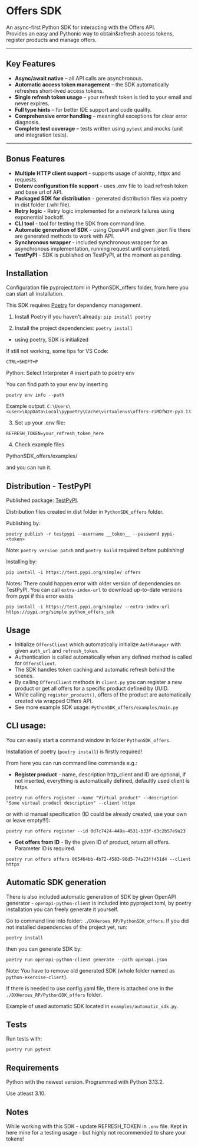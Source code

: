 # Offers SDK

An async-first Python SDK for interacting with the Offers API.  
Provides an easy and Pythonic way to obtain&refresh access tokens, register products and manage offers.

---

## Key Features

- **Async/await native** – all API calls are asynchronous.
- **Automatic access token management** – the SDK automatically refreshes short-lived access tokens.
- **Single refresh token usage** – your refresh token is tied to your email and never expires.
- **Full type hints** – for better IDE support and code quality.
- **Comprehensive error handling** – meaningful exceptions for clear error diagnosis.
- **Complete test coverage** – tests written using `pytest` and mocks (unit and integration tests).

---

## Bonus Features
- **Multiple HTTP client support** - supports usage of aiohttp, httpx and requests.
- **Dotenv configuration file support** - uses .env file to load refresh token and base url of API.
- **Packaged SDK for distribution** - generated distribution files via poetry in dist folder (.whl file).
- **Retry logic** - Retry logic implemented for a network failures using exponential backoff.
- **CLI tool** - tool for testing the SDK from command line.
- **Automatic generation of SDK** - using OpenAPI and given .json file there are generated methods to work with API.
- **Synchronous wrapper** - included synchronous wrapper for an asynchronous implementation, running request until completed.
- **TestPyPI** - SDK is published on TestPyPI, at the moment as pending.

## Installation
Configuration file pyproject.toml in PythonSDK_offers folder, from here you can start all installation.

This SDK requires [Poetry](https://python-poetry.org/) for dependency management.

1. Install Poetry if you haven't already:
`pip install poetry`

2. Install the project dependencies:
`poetry install`
- using poetry, SDK is initialized

If still not working, some tips for VS Code:

`CTRL+SHIFT+P`

Python: Select Interpreter  # insert path to poetry env

You can find path to your env by inserting

`poetry env info --path`

Example output:
`C:\Users\<user>\AppData\Local\pypoetry\Cache\virtualenvs\offers-riMDfWzY-py3.13`

3. Set up your .env file:

`REFRESH_TOKEN=your_refresh_token_here`

4. Check example files 

PythonSDK_offers/examples/

and you can run it.

## Distribution - TestPyPI
Published package: [TestPyPI](https://test.pypi.org/project/python_offers_sdk/).

Distribution files created in dist folder in `PythonSDK_offers` folder. 

Publishing by:

`poetry publish -r testpypi --username __token__ --password pypi-<token>`

Note: `poetry version patch` and `poetry build` required before publishing!

Installing by:

`pip install -i https://test.pypi.org/simple/ offers`

Notes: There could happen error with older version of dependencies on TestPyPI. You can call `extra-index-url` to download up-to-date versions from pypi if this error exists

`pip install -i https://test.pypi.org/simple/ --extra-index-url https://pypi.org/simple python_offers_sdk`


## Usage
- Initialize `OffersClient` which automatically initialize `AuthManager` with given `auth_url` and `refresh_token`. 
- Authentication is called automatically when any defined method is called for `OffersClient`.
- The SDK handles token caching and automatic refresh behind the scenes. 
- By calling `OffersClient` methods in `client.py` you can register a new product or get all offers for a specific product defined by UUID. 
- While calling `register_product()`, offers of the product are automatically created via wrapped Offers API. 
- See more example SDK usage: `PythonSDK_offers/examples/main.py`

## CLI usage:
You can easily start a command window in folder `PythonSDK_offers`. 

Installation of poetry (`poetry install`) is firstly required!

From here you can run command line commands e.g.:

- **Register product** - name, description http_client and ID are optional, if not inserted, everything is automatically defined, defaultly used client is httpx.

`poetry run offers register --name "Virtual product" --description "Some virtual product description" --client httpx`

or with id manual specification (ID could be already created, use your own or leave empty!!!):

`poetry run offers register --id 0d7c7424-449a-4531-b33f-d3c2b57e9a23`


- **Get offers from ID** - By the given ID of product, return all offers. Parameter ID is required.

`poetry run offers offers 065464bb-4b72-4583-96d5-74a23ff451d4 --client httpx`

## Automatic SDK generation
There is also included automatic generation of SDK by given OpenAPI generator - `openapi-python-client` is included into pyproject.toml, by poetry installation you can freely generate it yourself.

Go to command line into folder: `./DXHeroes_RP/PythonSDK_offers`. If you did not installed dependencies of the project yet, run:

`poetry install`

then you can generate SDK by:

`poetry run openapi-python-client generate --path openapi.json`

Note: You have to remove old generated SDK (whole folder named as `python-exercise-client`).

If there is needed to use config.yaml file, there is attached one in the `./DXHeroes_RP/PythonSDK_offers` folder.

Example of used automatic SDK located in `examples/automatic_sdk.py`.

## Tests
Run tests with:

`poetry run pytest`

## Requirements
Python with the newest version. Programmed with Python 3.13.2.

Use atleast 3.10.

## Notes
While working with this SDK - update REFRESH_TOKEN in `.env` file. Kept in here mine for a testing usage - but highly not recommended to share your tokens!
